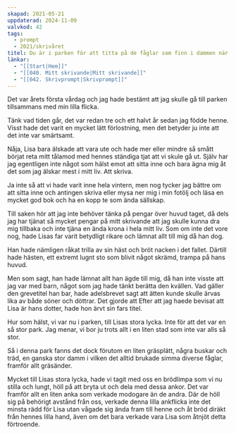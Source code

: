 ```yaml
---
skapad: 2021-05-21
uppdaterad: 2024-11-09
valvkod: 42
tags:
  - prompt
  - 2021/skrivåret
titel: Du är i parken för att titta på de fåglar som finn i dammen när en liten anka kommer faramvaggande till dig
länkar:
  - "[[Start|Hem]]"
  - "[[040. Mitt skrivande|Mitt skrivande]]"
  - "[[042. Skrivprompt|Skrivprompt]]"
---
```

Det var årets första vårdag och jag hade bestämt att jag skulle gå till parken tillsammans med min lilla flicka. 

Tänk vad tiden går, det var redan tre och ett halvt år sedan jag födde henne. Visst hade det varit en mycket lätt förlostning, men det betyder ju inte att det inte var smärtsamt.

Nåja, Lisa bara älskade att vara ute och hade mer eller mindre så smått börjat reta mitt tålamod med hennes ständiga tjat att vi  skule gå ut. Själv har jag egentligen inte något som hälst emot att sitta inne och bara ägna mig åt det som jag älskar mest i mitt liv. Att skriva.

Ja inte så att vi hade varit inne hela vintern, men nog tycker jag bättre om att sitta inne och antingen skriva eller mysa ner mig i min fotölj och läsa en mycket god bok och ha en kopp te som ända sällskap.

Till saken hör att jag inte behöver tänka på pengar över huvud taget, då dels jag har tjänat så mycket pengar på mitt skrivande att jag skulle kunna dra mig tillbaka och inte tjäna en ända krona i hela mitt liv. Som om inte det vore nog, hade Lisas far varit betydligt rikare och lämnat allt till mig då han dog.

Han hade nämligen råkat trilla av sin häst och bröt nacken i det fallet. Därtill hade hästen, ett extremt lugnt sto som blivit något skrämd, trampa på hans huvud.

Men som sagt, han hade lämnat allt han ägde till mig, då han inte visste att jag var med barn, något som jag hade tänkt berätta den kvällen. Vad gäller den grevetitel han bar, hade adelsbrevet sagt att ätten kunde skulle ärvas lika av både söner och döttrar. Det gjorde att Efter att jag haede bevisat att Lisa är hans dotter, hade hon ärvt sin fars titel.

Hur som hälst, vi var nu i parken, till Lisas stora lycka. Inte för att det var en så stor park. Jag menar, vi bor ju trots allt i en liten stad som inte var alls så stor.

Så i denna park fanns det dock förutom en liten gräsplätt, några buskar och träd, en ganska stor damm i vilken det alltid brukade simma diverse fåglar, framför allt gräsänder.

Mycket till Lisas stora lycka, hade vi tagit med oss en brödlimpa som vi nu stilla och lungt, höll på att bryta ut och dela med dessa ankor. Det var framför allt en liten anka som verkade modogare än de andra. Där de höll sig på behörigt avstånd från oss, verkade denna lilla ankflicka inte det minsta rädd för Lisa utan vågade sig ända fram till henne och åt bröd diräkt från hennes lilla hand, även om det bara verkade vara Lisa som åtnjöt detta förtroende.